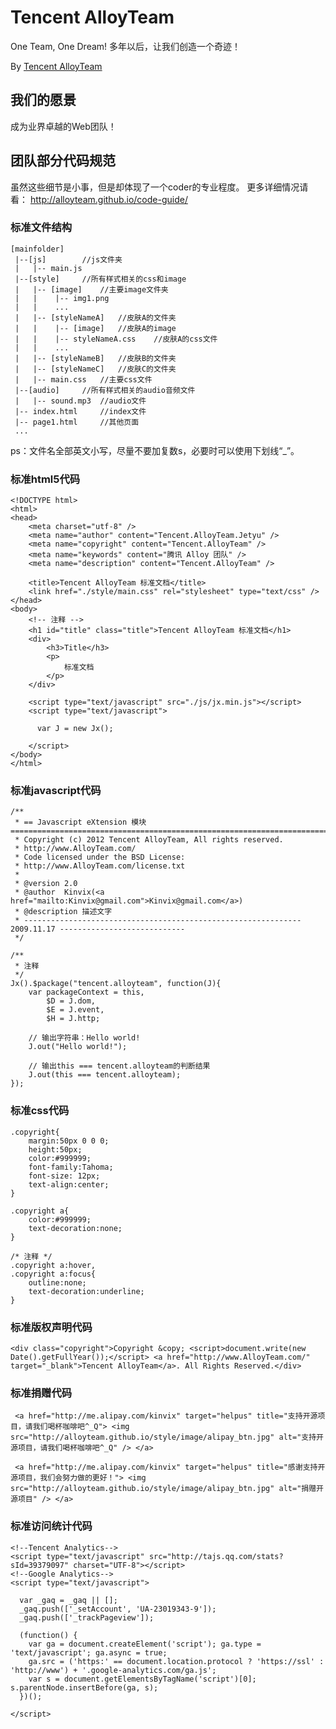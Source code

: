 Tencent AlloyTeam
=================
One Team, One Dream! 多年以后，让我们创造一个奇迹！

By [Tencent AlloyTeam](http://www.AlloyTeam.com/)

## 我们的愿景

成为业界卓越的Web团队！


## 团队部分代码规范
虽然这些细节是小事，但是却体现了一个coder的专业程度。
更多详细情况请看：
http://alloyteam.github.io/code-guide/


### 标准文件结构

	[mainfolder]
	 |--[js]		//js文件夹
	 |   |-- main.js
	 |--[style]		//所有样式相关的css和image
	 |   |-- [image]	//主要image文件夹
	 |   |    |-- img1.png
	 |   |    ...
	 |   |-- [styleNameA]	//皮肤A的文件夹
	 |   |    |-- [image]	//皮肤A的image
	 |   |    |-- styleNameA.css	//皮肤A的css文件
	 |   |    ...
	 |   |-- [styleNameB]	//皮肤B的文件夹
	 |   |-- [styleNameC]	//皮肤C的文件夹
	 |   |-- main.css	//主要css文件
	 |--[audio]		//所有样式相关的audio音频文件
	 |   |-- sound.mp3	//audio文件
 	 |-- index.html		//index文件
 	 |-- page1.html		//其他页面
 	 ...
	  
	  
ps：文件名全部英文小写，尽量不要加复数s，必要时可以使用下划线“_”。

	  
	  
### 标准html5代码

	<!DOCTYPE html>
	<html>
	<head>
		<meta charset="utf-8" />
		<meta name="author" content="Tencent.AlloyTeam.Jetyu" />
		<meta name="copyright" content="Tencent.AlloyTeam" />
		<meta name="keywords" content="腾讯 Alloy 团队" />
		<meta name="description" content="Tencent.AlloyTeam" />
		
		<title>Tencent AlloyTeam 标准文档</title>
		<link href="./style/main.css" rel="stylesheet" type="text/css" />
	</head>
	<body>
		<!-- 注释 -->
		<h1 id="title" class="title">Tencent AlloyTeam 标准文档</h1>
		<div>
			<h3>Title</h3>
			<p>
				标准文档
			</p>
		</div>

		<script type="text/javascript" src="./js/jx.min.js"></script>
		<script type="text/javascript">

		  var J = new Jx();

		</script>
	</body>
	</html>



### 标准javascript代码

	/**
	 * == Javascript eXtension 模块 =========================================================================
	 * Copyright (c) 2012 Tencent AlloyTeam, All rights reserved.
	 * http://www.AlloyTeam.com/
	 * Code licensed under the BSD License:
 	 * http://www.AlloyTeam.com/license.txt
	 * 
	 * @version 2.0
	 * @author	Kinvix(<a href="mailto:Kinvix@gmail.com">Kinvix@gmail.com</a>)
	 * @description 描述文字
	 * -------------------------------------------------------------- 2009.11.17 ----------------------------
	 */

	/**
	 * 注释
	 */
	Jx().$package("tencent.alloyteam", function(J){
		var packageContext = this,
			$D = J.dom,
			$E = J.event,
			$H = J.http;

		// 输出字符串：Hello world!
		J.out("Hello world!");

		// 输出this === tencent.alloyteam的判断结果
		J.out(this === tencent.alloyteam);
	});


### 标准css代码
	
	.copyright{
		margin:50px 0 0 0;
		height:50px;
		color:#999999;
		font-family:Tahoma;
		font-size: 12px;
		text-align:center;
	}

	.copyright a{
		color:#999999;
		text-decoration:none;
	}

	/* 注释 */
	.copyright a:hover,
	.copyright a:focus{
		outline:none;
		text-decoration:underline;
	}

### 标准版权声明代码

  	<div class="copyright">Copyright &copy; <script>document.write(new Date().getFullYear());</script> <a href="http://www.AlloyTeam.com/" target="_blank">Tencent AlloyTeam</a>. All Rights Reserved.</div>


### 标准捐赠代码

	 <a href="http://me.alipay.com/kinvix" target="helpus" title="支持开源项目，请我们喝杯咖啡吧^_Q"> <img src="http://alloyteam.github.io/style/image/alipay_btn.jpg" alt="支持开源项目，请我们喝杯咖啡吧^_Q" /> </a>
	 
	 <a href="http://me.alipay.com/kinvix" target="helpus" title="感谢支持开源项目，我们会努力做的更好！"> <img src="http://alloyteam.github.io/style/image/alipay_btn.jpg" alt="捐赠开源项目" /> </a>

### 标准访问统计代码

	<!--Tencent Analytics-->
	<script type="text/javascript" src="http://tajs.qq.com/stats?sId=39379097" charset="UTF-8"></script>
	<!--Google Analytics-->
	<script type="text/javascript">

	  var _gaq = _gaq || [];
	  _gaq.push(['_setAccount', 'UA-23019343-9']);
	  _gaq.push(['_trackPageview']);

	  (function() {
	    var ga = document.createElement('script'); ga.type = 'text/javascript'; ga.async = true;
	    ga.src = ('https:' == document.location.protocol ? 'https://ssl' : 'http://www') + '.google-analytics.com/ga.js';
	    var s = document.getElementsByTagName('script')[0]; s.parentNode.insertBefore(ga, s);
	  })();

	</script>
